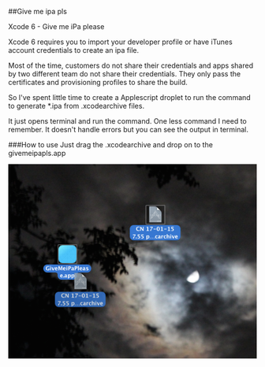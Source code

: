 ##Give me ipa pls

Xcode 6 - Give me iPa please

Xcode 6 requires you to import your developer profile or have iTunes account credentials to create an ipa file. 

Most of the time, customers do not share their credentials and apps shared by two different team do not share their credentials. They only pass the certificates and provisioning profiles to share the build.

So I've spent little time to create a Applescript droplet to run the command to generate *.ipa from .xcodearchive files.

It just opens terminal and run the command. One less command I need to remember. It doesn't handle errors but you can see the output in terminal.

###How to use
Just drag the .xcodearchive and drop on to the givemeipapls.app


<img src="screenshot.png" alt = "screenshot" />
